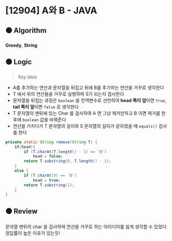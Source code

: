 # [12904] A와 B - JAVA

## :black_circle: Algorithm
**Greedy**, **String**

## :black_circle: Logic

> _Key Idea_
- A를 추가하는 연산과 문자열을 뒤집고 뒤에 B를 추가하는 연산을 거꾸로 생각한다
- T 에서 위의 연산들을 거꾸로 실행하여 S가 되는지 검사한다
- 문자열을 뒤집는 과정은 `boolean` 을 전역변수로 선언하여 **head 쪽이 앞**이면 `true`, **tail 쪽이 앞**이면 `false` 로 생각한다
- T 문자열의 맨뒤에 있는 Char 를 검사하여 A 면 그냥 제거만하고 B 이면 제거를 한 후에 `boolean` 값을 바꿔준다
- 연산을 거치다가 T 문자열의 길이와 S 문자열의 길이가 같아졌을 때 `equals()` 검사를 한다

```Java
private static String remove(String T) {
    if(head){
        if (T.charAt(T.length() - 1) == 'B')
            head = false;
        return T.substring(0, T.length() - 1);
    }
    else {
        if (T.charAt(0) == 'B')
            head = true;
        return T.substring(1);
    }
}
```

## :black_circle: Review
문자열 맨뒤의 char 을 검사하여 연산을 거꾸로 하는 아이디어를 쉽게 생각할 수 있었다  
정답률이 높은 이유가 있는듯!
